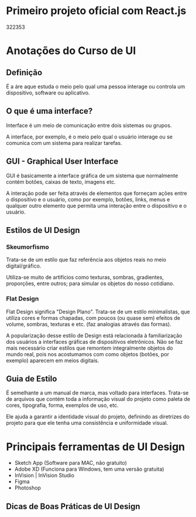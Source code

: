 # Primeiro projeto oficial com React.js

322353

# Anotações do Curso de UI

## Definição

É a áre aque estuda o meio pelo qual uma pessoa interage ou controla um dispositivo, software ou aplicativo.

## O que é uma interface?

Interface é um meio de comunicação entre dois sistemas ou grupos.

A interface, por exemplo, é o meio pelo qual o usuário interage ou se comunica com um sistema para realizar tarefas.

## GUI - Graphical User Interface

GUI é basicamente a interface gráfica de um sistema que normalmente contém botões, caixas de texto, imagens etc.

A interação pode ser feita através de elementos que forneçam ações entre o dispositivo e o usuário, como por exemplo, botões, links, menus e qualquer outro elemento que permita uma interação entre o dispositivo e o usuário.

## Estilos de UI Design

### Skeumorfismo

Trata-se de um estilo que faz referência aos objetos reais no meio digital/gráfico.

Utiliza-se muito de artifícios como texturas, sombras, gradientes, proporções, entre outros; para simular os objetos do nosso cotidiano.

### Flat Design

Flat Design significa "Design Plano". Trata-se de um estilo minimalistas, que utiliza cores e formas chapadas, com poucos (ou quase sem) efeitos de volume, sombras, texturas e etc. (faz analogias através das formas).
 
A popularização desse estilo de Design está relacionada à familiarização dos usuários a interfaces gráficas de dispositivos eletrônicos. Não se faz mais necessário criar estilos que remontem integralmente objetos do mundo real, pois nos acostumamos com como objetos (botões, por exemplo) aparecem em meios digitais.


## Guia de Estilo

É semelhante a um manual de marca, mas voltado para interfaces. Trata-se de arquivos que contém toda a informação visual do projeto como paleta de cores, tipografia, forma, exemplos de uso, etc.

Ele ajuda a garantir a identidade visual do projeto, definindo as diretrizes do projeto para que ele tenha uma consistência e uniformidade visual.

# Principais ferramentas de UI Design

- Sketch App (Software para MAC, não gratuito)
- Adobe XD (Funciona para Windows, tem uma versão gratuita)
- InVision | InVision Studio
- Figma
- Photoshop

## Dicas de Boas Práticas de UI Design

